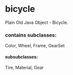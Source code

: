 # bicycle
Plain Old Java Object - Bicycle.
### contains subclasses:
Color, Wheel, Frame, GearSet
#### subsubclasses:
Tire, Material, Gear

